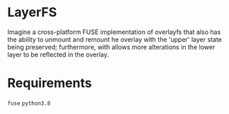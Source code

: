 # LayerFS

Imagine a cross-platform FUSE implementation of overlayfs that also has the ability to unmount and remount he overlay with the 'upper' layer state being preserved; furthermore, with allows more alterations in the lower layer to be reflected in the overlay.

# Requirements

`fuse`
`python3.8`
